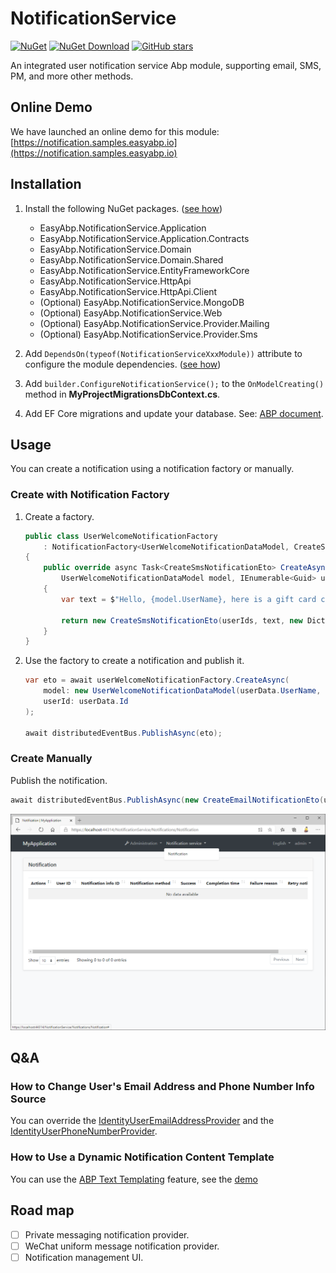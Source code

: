 # NotificationService

[![NuGet](https://img.shields.io/nuget/v/EasyAbp.NotificationService.Domain.Shared.svg?style=flat-square)](https://www.nuget.org/packages/EasyAbp.NotificationService.Domain.Shared)
[![NuGet Download](https://img.shields.io/nuget/dt/EasyAbp.NotificationService.Domain.Shared.svg?style=flat-square)](https://www.nuget.org/packages/EasyAbp.NotificationService.Domain.Shared)
[![GitHub stars](https://img.shields.io/github/stars/EasyAbp/NotificationService?style=social)](https://www.github.com/EasyAbp/NotificationService)

An integrated user notification service Abp module, supporting email, SMS, PM, and more other methods.

## Online Demo

We have launched an online demo for this module: [https://notification.samples.easyabp.io](https://notification.samples.easyabp.io)

## Installation

1. Install the following NuGet packages. ([see how](https://github.com/EasyAbp/EasyAbpGuide/blob/master/How-To.md#add-nuget-packages))

    * EasyAbp.NotificationService.Application
    * EasyAbp.NotificationService.Application.Contracts
    * EasyAbp.NotificationService.Domain
    * EasyAbp.NotificationService.Domain.Shared
    * EasyAbp.NotificationService.EntityFrameworkCore
    * EasyAbp.NotificationService.HttpApi
    * EasyAbp.NotificationService.HttpApi.Client
    * (Optional) EasyAbp.NotificationService.MongoDB
    * (Optional) EasyAbp.NotificationService.Web
    * (Optional) EasyAbp.NotificationService.Provider.Mailing
    * (Optional) EasyAbp.NotificationService.Provider.Sms

1. Add `DependsOn(typeof(NotificationServiceXxxModule))` attribute to configure the module dependencies. ([see how](https://github.com/EasyAbp/EasyAbpGuide/blob/master/How-To.md#add-module-dependencies))

1. Add `builder.ConfigureNotificationService();` to the `OnModelCreating()` method in **MyProjectMigrationsDbContext.cs**.

1. Add EF Core migrations and update your database. See: [ABP document](https://docs.abp.io/en/abp/latest/Tutorials/Part-1?UI=MVC#add-new-migration-update-the-database).

## Usage

You can create a notification using a notification factory or manually.

### Create with Notification Factory

1. Create a factory.
    ```csharp
    public class UserWelcomeNotificationFactory
        : NotificationFactory<UserWelcomeNotificationDataModel, CreateSmsNotificationEto>, ITransientDependency
    {
        public override async Task<CreateSmsNotificationEto> CreateAsync(
            UserWelcomeNotificationDataModel model, IEnumerable<Guid> userIds)
        {
            var text = $"Hello, {model.UserName}, here is a gift card code for you: {model.GiftCardCode}";

            return new CreateSmsNotificationEto(userIds, text, new Dictionary<string, object>());
        }
    }
    ```

2. Use the factory to create a notification and publish it.
    ```csharp
    var eto = await userWelcomeNotificationFactory.CreateAsync(
        model: new UserWelcomeNotificationDataModel(userData.UserName, giftCardCode),
        userId: userData.Id
    );
    
    await distributedEventBus.PublishAsync(eto);
    ```

### Create Manually

Publish the notification.

```csharp
await distributedEventBus.PublishAsync(new CreateEmailNotificationEto(userIds, subject, body));
```

![Notifications](/docs/images/Notifications.png)

## Q&A

### How to Change User's Email Address and Phone Number Info Source

You can override the [IdentityUserEmailAddressProvider](https://github.com/EasyAbp/NotificationService/blob/master/providers/Mailing/EasyAbp.NotificationService.Provider.Mailing/EasyAbp/NotificationService/Provider/Mailing/IdentityUserEmailAddressProvider.cs) and the [IdentityUserPhoneNumberProvider](https://github.com/EasyAbp/NotificationService/blob/master/providers/Sms/EasyAbp.NotificationService.Provider.Sms/EasyAbp/NotificationService/Provider/Sms/IdentityUserPhoneNumberProvider.cs).

### How to Use a Dynamic Notification Content Template

You can use the [ABP Text Templating](https://docs.abp.io/en/abp/latest/Text-Templating) feature, see the [demo](https://github.com/EasyAbp/NotificationService/blob/master/providers/Mailing/EasyAbp.NotificationService.Provider.Mailing.Test/EasyAbp/NotificationService/Provider/Mailing/UserWelcomeNotifications/UserWelcomeNotificationFactory.cs)

## Road map

- [ ] Private messaging notification provider.
- [ ] WeChat uniform message notification provider.
- [ ] Notification management UI.
